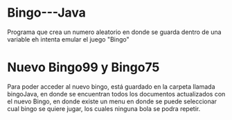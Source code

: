 # Bingo---Java
Programa que crea un numero aleatorio en donde se guarda dentro de una variable eh intenta emular el juego "Bingo"

# Nuevo Bingo99 y Bingo75
Para poder acceder al nuevo bingo, está guardado en la carpeta llamada bingoJava, en donde se encuentran todos los documentos actualizados con el nuevo Bingo, en donde existe un menu en donde se puede seleccionar cual bingo se quiere jugar, los cuales ninguna bola se podra repetir.
